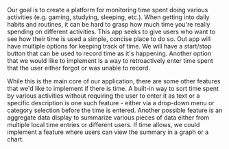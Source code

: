 Our goal is to create a platform for monitoring time spent doing
various activities (e.g. gaming, studying, sleeping, etc.). When getting into daily habits and routines, it can be hard to grasp how much time you're really spending on different activities. This app seeks to give users who want to see how their time is used a simple, concise place to do so. Out app will have multiple options for keeping track of time. We will have a start/stop button that can be used to record time as it's happening. Another option that we would like to implement is a way to retroactively enter time spent that the user either forgot or was unable to record.

While this is the main core of our application, there are some 
other features that we'd like to implement if there is time. A built-in way to sort time spent by various activities without requiring the user to enter it as text or a specific description is one such feature - either via a drop-down menu or category selection before the time is entered. Another possible feature is an aggregate data display to summarize various pieces of data either from multiple local time entries or different users. If time allows, we could implement a feature where users can view the summary in a graph or a chart.

